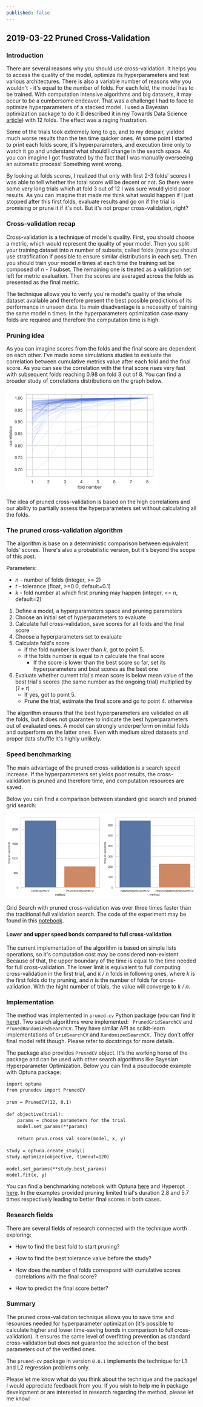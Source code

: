 ```yaml
---
published: false
---
```

## 2019-03-22 Pruned Cross-Validation

### Introduction

There are several reasons why you should use cross-validation. 
It helps you to access the quality of the model, optimize its hyperparameters and test various architectures. 
There is also a variable number of reasons why you wouldn't - it's equal to the number of folds. 
For each fold, the model has to be trained. With computation intensive algorithms and big datasets, 
it may occur to be a cumbersome endeavor. 
That was a challenge I had to face to optimize hyperparameters of a stacked model.
I used a Bayesian optimization package to do it (I described it in my 
Towards Data Science [article](https://towardsdatascience.com/how-to-make-your-model-awesome-with-optuna-b56d490368af))
with 12 folds. The effect was a raging frustration.

Some of the trials took extremely long to go, and to my despair, 
yielded much worse results than the ten time quicker ones. 
At some point I started to print each folds score, it's hyperparameters, and execution time only to watch 
it go and understand what should I change in the search space. 
As you can imagine I got frustrated by the fact that I was manually overseeing an automatic process! 
Something went wrong.

By looking at folds scores, I realized that only with first 2-3 folds' scores I was able to tell whether the 
total score will be decent or not. 
So there were some very long trials which at fold 3 out of 12 I was sure would yield poor results. 
As you can imagine that made me think what would happen if I just stopped after this first folds, 
evaluate results and go on if the trial is promising or prune it if it's not. 
But it's not proper cross-validation, right?

### Cross-validation recap

Cross-validation is a technique of model's quality. First, you should choose a metric, which would represent the quality of your model. Then you split your training dataset into _n_ number of subsets, called folds (note you should use stratification if possible to ensure similar distributions in each set). Then you should train your model _n_ times at each time the training set be composed of _n - 1_ subset. The remaining one is treated as a validation set left for metric evaluation. Then the scores are averaged across the folds as presented as the final metric.

The technique allows you to verify you're model's quality of the whole dataset available and therefore present the best possible predictions of its performance in unseen data. Its main disadvantage is a necessity of training the same model n times. In the hyperparameters optimization case many folds are required and therefore the computation time is high.

### Pruning idea

As you can imagine scores from the folds and the final score are dependent on each other. I've made some simulations 
studies to evaluate the correlation between cumulative metrics value after each fold and the final score.
As you can see the correlation with the final score rises very fast with subsequent folds reaching 0.98 on fold 3 out of 8. You can find a broader study of correlations distributions on the graph below.

![Correlations](https://github.com/PiotrekGa/PiotrekGa.github.io/blob/master/images/correlations.png)

The idea of pruned cross-validation is based on the high correlations and our ability to partially assess the 
hyperparameters set without calculating all the folds.

### The pruned cross-validation algorithm

The algorithm is base on a deterministic comparison between equivalent folds' scores. There's also a probabilistic version, but it's beyond the scope of this post.

Parameters:
* _n_ - number of folds (integer, >= 2)
* _t_ - tolerance (float, >=0.0, default=0.1)
* _k_ - fold number at which first pruning may happen (integer, <= _n_, default=2)

1. Define a model, a hyperparameters space and pruning parameters
1. Choose an initial set of hyperparameters to evaluate
1. Calculate full cross-validation, save scores for all folds and the final score
1. Choose a hyperparameters set to evaluate
1. Calculate fold's score
    * if the fold number is lower than _k_, got to point 5.
    * if the folds number is equal to _n_ calculate the final score
        * If the score is lower than the best score so far, set its hyperparameters and best scores as the best one
1. Evaluate whether current trial's mean score is below mean value of the best trial's scores (the same number as the ongoing trial) multiplied by (_1 + t_)
    * If yes, got to point 5.
    * Prune the trial, estimate the final score and go to point 4. otherwise
    
The algorithm ensures that the best hyperparameters are validated on all the folds, but it does not guarantee to indicate the best hyperparameters out of evaluated ones. A model can strongly underperform on initial folds and outperform on the latter ones. Even with medium sized datasets and proper data shuffle it's highly unlikely.

### Speed benchmarking

The main advantage of the pruned cross-validation is a search speed increase. If the hyperparameters set yields poor results, the cross-validation is pruned and therefore time, and computation resources are saved.

Below you can find a comparison between standard grid search and pruned grid search:

![GridSearch vs PrunedGridSearch](https://github.com/PiotrekGa/PiotrekGa.github.io/blob/master/images/gs_vs_pgs.png)

Grid Search with pruned cross-validation was over three times faster than the traditional full validation search. The code of the experiment may be found in this
[notebook](https://github.com/PiotrekGa/pruned-cv/blob/master/examples/GridSearchCV_Benchmark.ipynb).

#### Lower and upper speed bonds compared to full cross-validation

The current implementation of the algorithm is based on simple lists operations, so it's computation cost may be considered non-existent. Because of that, the upper boundary of the time is equal to the time needed for full cross-validation. The lower limit is equivalent to full computing cross-validation in the first trial, and _k / n_ folds in following ones, where _k_ is the first folds do try pruning, and _n_ is the number of folds for cross-validation. With the hight number of trials, the value will converge to _k / n_.

### Implementation

The method was implemented in `pruned-cv` Python package (you can find it [here](https://github.com/PiotrekGa/pruned-cv)). Two search algorithms were implemented: ` PrunedGridSearchCV` and `PrunedRandomizedSearchCV`. They have similar API as scikit-learn implementations of `GridSearchCV` and `RandomizedSearchCV.` They don't offer final model refit though. Please refer to docstrings for more details.

The package also provides `PrunedCV` object. It's the working horse of the package and can be used with other search algorithms like Bayesian Hyperparameter Optimization. Below you can find a pseudocode example with Optuna package:

```
import optuna
from prunedcv import PrunedCV

prun = PrunedCV(12, 0.1)

def objective(trial):
    params = choose parameters for the trial
    model.set_params(**params)

    return prun.cross_val_score(model, x, y)

study = optuna.create_study()
study.optimize(objective, timeout=120)

model.set_params(**study.best_params)
model.fit(x, y)
```
You can find a benchmarking notebook with Optuna [here](https://github.com/PiotrekGa/pruned-cv/blob/master/examples/Usage_with_Optuna.ipynb) and Hyperopt [here](https://github.com/PiotrekGa/pruned-cv/blob/master/examples/Usage_with_Hyperopt.ipynb). In the examples provided pruning limited trial's duration 2.8 and 5.7 times respectively leading to better final scores in both cases.

### Research fields

There are several fields of research connected with the technique worth exploring:

* How to find the best fold to start pruning?

* How to find the best tolerance value before the study?

* How does the number of folds correspond with cumulative scores correlations with the final score?

* How to predict the final score better?


### Summary

The pruned cross-validation technique allows you to save time and resources needed for hyperparameter optimization (it's possible to calculate higher and lower time-saving bonds in comparison to full cross-validation). It ensures the same level of overfitting prevention as standard cross-validation but does not guarantee the selection of the best parameters out of the verified ones.

The `pruned-cv` package in version `0.0.1` implements the technique for L1 and L2 regression problems only.

Please let me know what do you think about the technique and the package! I would appreciate feedback from you. If you wish to help me in package development or are interested in research regarding the method, please let me know!
